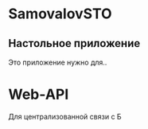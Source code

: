 # SamovalovSTO
## Настольное приложение
Это приложение нужно для..

# Web-API
Для централизованной связи с Б

